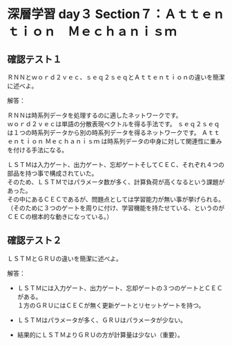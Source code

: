 # 深層学習 day３ Section７：Ａｔｔｅｎｔｉｏｎ　Ｍｅｃｈａｎｉｓｍ

## 確認テスト１

ＲＮＮとｗｏｒｄ２ｖｅｃ、ｓｅｑ２ｓｅｑとＡｔｔｅｎｔｉｏｎの違いを簡潔に述べよ。

解答：

ＲＮＮは時系列データを処理するのに適したネットワークです。  
ｗｏｒｄ２ｖｅｃは単語の分散表現ベクトルを得る手法です。
ｓｅｑ２ｓｅｑは１つの時系列データから別の時系列データを得るネットワークです。
Ａｔｔｅｎｔｉｏｎ Ｍｅｃｈａｎｉｓｍ は時系列データの中身に対して関連性に重みを付ける手法になる。


ＬＳＴＭは入力ゲート、出力ゲート、忘却ゲートそしてＣＥＣ、それぞれ４つの部品を持つ事で構成されていた。  
そのため、ＬＳＴＭではパラメータ数が多く、計算負荷が高くなるという課題があった。  
その中にあるＣＥＣであるが、問題点としては学習能力が無い事が挙げられる。（そのために３つのゲートを周りに付け、学習機能を持たせている、というのがＣＥＣの根本的な動きになっている。）  

   

## 確認テスト２

ＬＳＴＭとＧＲＵの違いを簡潔に述べよ。

解答：

- ＬＳＴＭには入力ゲート、出力ゲート、忘却ゲートの３つのゲートとＣＥＣがある。  
１方のＧＲＵにはＣＥＣが無く更新ゲートとリセットゲートを持つ。

- ＬＳＴＭはパラメータが多く、ＧＲＵはパラメータが少ない。

- 結果的にＬＳＴＭよりＧＲＵの方が計算量は少ない（重要）。


